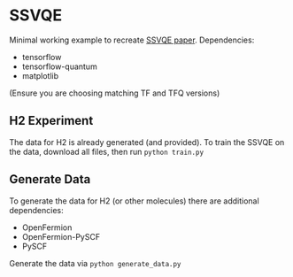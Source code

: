 # SSVQE
Minimal working example to recreate [SSVQE paper](https://arxiv.org/abs/1810.09434). Dependencies:
- tensorflow
- tensorflow-quantum
- matplotlib

(Ensure you are choosing matching TF and TFQ versions)

## H2 Experiment

The data for H2 is already generated (and provided). To train the SSVQE on the data, download all files, then run `python train.py`

## Generate Data

To generate the data for H2 (or other molecules) there are additional dependencies:
- OpenFermion
- OpenFermion-PySCF
- PySCF

Generate the data via `python generate_data.py`

